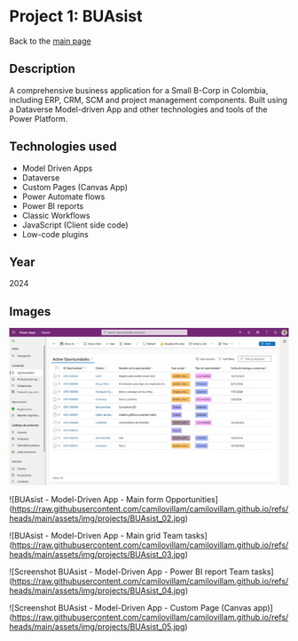 # Project 1: BUAsist

Back to the [main page](https://camilovillam.github.io/)

## Description

A comprehensive business application for a Small B-Corp in Colombia, including ERP, CRM, SCM and project management components. Built using a Dataverse Model-driven App and other technologies and tools of the Power Platform.

## Technologies used

- Model Driven Apps
- Dataverse
- Custom Pages (Canvas App)
- Power Automate flows
- Power BI reports
- Classic Workflows
- JavaScript (Client side code)
- Low-code plugins

## Year

2024

## Images

![BUAsist - Model-Driven App - Main grid opportunities](https://raw.githubusercontent.com/camilovillam/camilovillam.github.io/refs/heads/main/assets/img/projects/BUAsist_01.jpg)

![BUAsist - Model-Driven App - Main form Opportunities]
(https://raw.githubusercontent.com/camilovillam/camilovillam.github.io/refs/heads/main/assets/img/projects/BUAsist_02.jpg)

![BUAsist - Model-Driven App - Main grid Team tasks]
(https://raw.githubusercontent.com/camilovillam/camilovillam.github.io/refs/heads/main/assets/img/projects/BUAsist_03.jpg)

![Screenshot BUAsist - Model-Driven App - Power BI report Team tasks]
(https://raw.githubusercontent.com/camilovillam/camilovillam.github.io/refs/heads/main/assets/img/projects/BUAsist_04.jpg)

![Screenshot BUAsist - Model-Driven App - Custom Page (Canvas app)]
(https://raw.githubusercontent.com/camilovillam/camilovillam.github.io/refs/heads/main/assets/img/projects/BUAsist_05.jpg)

